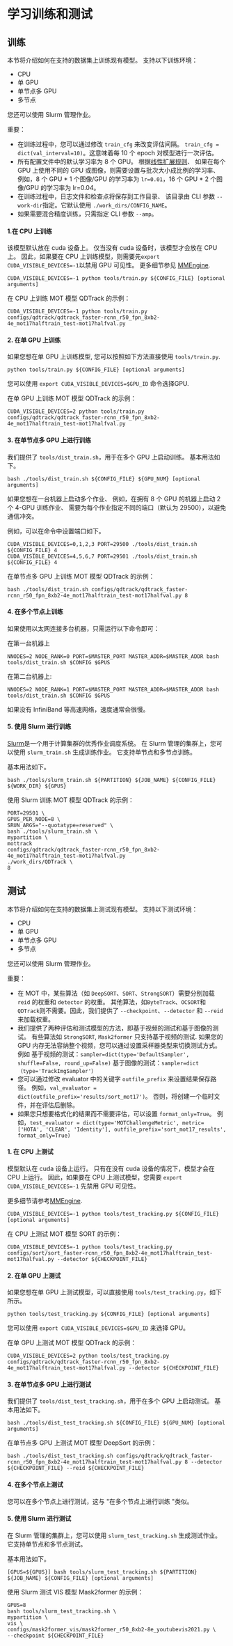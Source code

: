 # 学习训练和测试

## 训练

本节将介绍如何在支持的数据集上训练现有模型。
支持以下训练环境：

- CPU
- 单 GPU
- 单节点多 GPU
- 多节点

您还可以使用 Slurm 管理作业。

重要：
- 在训练过程中，您可以通过修改 `train_cfg` 来改变评估间隔。
  `train_cfg = dict(val_interval=10)`。这意味着每 10 个 epoch 对模型进行一次评估。
- 所有配置文件中的默认学习率为 8 个 GPU。
  根据[线性扩展规则](https://arxiv.org/abs/1706.02677)、
  如果在每个 GPU 上使用不同的 GPU 或图像，则需要设置与批次大小成比例的学习率、
  例如，8 个 GPU * 1 个图像/GPU 的学习率为 `lr=0.01`，16 个 GPU * 2 个图像/GPU 的学习率为 lr=0.04。
- 在训练过程中，日志文件和检查点将保存到工作目录、
  该目录由 CLI 参数 `--work-dir`指定。它默认使用 `./work_dirs/CONFIG_NAME`。
- 如果需要混合精度训练，只需指定 CLI 参数 `--amp`。

#### 1.在 CPU 上训练

该模型默认放在 cuda 设备上。
仅当没有 cuda 设备时，该模型才会放在 CPU 上。
因此，如果要在 CPU 上训练模型，则需要先`export CUDA_VISIBLE_DEVICES=-1`以禁用 GPU 可见性。
更多细节参见 [MMEngine](https://github.com/open-mmlab/mmengine/blob/ca282aee9e402104b644494ca491f73d93a9544f/mmengine/runner/runner.py#L849-L850).

```shell 脚本
CUDA_VISIBLE_DEVICES=-1 python tools/train.py ${CONFIG_FILE} [optional arguments]
```

在 CPU 上训练 MOT 模型 QDTrack 的示例：

```shell 脚本
CUDA_VISIBLE_DEVICES=-1 python tools/train.py configs/qdtrack/qdtrack_faster-rcnn_r50_fpn_8xb2-4e_mot17halftrain_test-mot17halfval.py
```

#### 2. 在单 GPU 上训练

如果您想在单 GPU 上训练模型, 您可以按照如下方法直接使用 `tools/train.py`.

```shell 脚本
python tools/train.py ${CONFIG_FILE} [optional arguments]
```

您可以使用 `export CUDA_VISIBLE_DEVICES=$GPU_ID` 命令选择GPU.

在单 GPU 上训练 MOT 模型 QDTrack 的示例：

```shell 脚本
CUDA_VISIBLE_DEVICES=2 python tools/train.py configs/qdtrack/qdtrack_faster-rcnn_r50_fpn_8xb2-4e_mot17halftrain_test-mot17halfval.py
```

#### 3. 在单节点多 GPU 上进行训练

我们提供了 `tools/dist_train.sh`，用于在多个 GPU 上启动训练。
基本用法如下。

```shell 脚本
bash ./tools/dist_train.sh ${CONFIG_FILE} ${GPU_NUM} [optional arguments]
```
如果您想在一台机器上启动多个作业、
例如，在拥有 8 个 GPU 的机器上启动 2 个 4-GPU 训练作业、
需要为每个作业指定不同的端口（默认为 29500），以避免通信冲突。

例如，可以在命令中设置端口如下。

```shell 脚本
CUDA_VISIBLE_DEVICES=0,1,2,3 PORT=29500 ./tools/dist_train.sh ${CONFIG_FILE} 4
CUDA_VISIBLE_DEVICES=4,5,6,7 PORT=29501 ./tools/dist_train.sh ${CONFIG_FILE} 4
```

在单节点多 GPU 上训练 MOT 模型 QDTrack 的示例：

```shell脚本
bash ./tools/dist_train.sh configs/qdtrack/qdtrack_faster-rcnn_r50_fpn_8xb2-4e_mot17halftrain_test-mot17halfval.py 8
```

#### 4. 在多个节点上训练

如果使用以太网连接多台机器，只需运行以下命令即可：

在第一台机器上

```shell 脚本
NNODES=2 NODE_RANK=0 PORT=$MASTER_PORT MASTER_ADDR=$MASTER_ADDR bash tools/dist_train.sh $CONFIG $GPUS
```

在第二台机器上:

```shell script
NNODES=2 NODE_RANK=1 PORT=$MASTER_PORT MASTER_ADDR=$MASTER_ADDR bash tools/dist_train.sh $CONFIG $GPUS
```

如果没有 InfiniBand 等高速网络，速度通常会很慢。

#### 5. 使用 Slurm 进行训练

[Slurm](https://slurm.schedmd.com/)是一个用于计算集群的优秀作业调度系统。
在 Slurm 管理的集群上，您可以使用 `slurm_train.sh` 生成训练作业。
它支持单节点和多节点训练。

基本用法如下。

```shell 脚本
bash ./tools/slurm_train.sh ${PARTITION} ${JOB_NAME} ${CONFIG_FILE} ${WORK_DIR} ${GPUS}
```

使用 Slurm 训练 MOT 模型 QDTrack 的示例：

```shell脚本
PORT=29501 \
GPUS_PER_NODE=8 \
SRUN_ARGS="--quotatype=reserved" \
bash ./tools/slurm_train.sh \
mypartition \
mottrack
configs/qdtrack/qdtrack_faster-rcnn_r50_fpn_8xb2-4e_mot17halftrain_test-mot17halfval.py
./work_dirs/QDTrack \
8
```

## 测试

本节将介绍如何在支持的数据集上测试现有模型。
支持以下测试环境：

- CPU
- 单 GPU
- 单节点多 GPU
- 多节点

您还可以使用 Slurm 管理作业。

重要：

- 在 MOT 中，某些算法（如 `DeepSORT`、`SORT`、`StrongSORT`）需要分别加载 `reid` 的权重和 `detector` 的权重。
  其他算法，如`ByteTrack`、`OCSORT`和`QDTrack`则不需要。因此，我们提供了 `--checkpoint`、`--detector` 和 `--reid`来加载权重。
- 我们提供了两种评估和测试模型的方法，即基于视频的测试和基于图像的测试。 有些算法如 `StrongSORT`, `Mask2former` 只支持基于视频的测试. 如果您的 GPU 内存无法容纳整个视频，您可以通过设置采样器类型来切换测试方式。
  例如
  基于视频的测试：`sampler=dict(type='DefaultSampler', shuffle=False, round_up=False)`
  基于图像的测试：`sampler=dict（type='TrackImgSampler'）` 
- 您可以通过修改 evaluator 中的关键字 `outfile_prefix` 来设置结果保存路径。
  例如，`val_evaluator = dict(outfile_prefix='results/sort_mot17')`。
  否则，将创建一个临时文件，并在评估后删除。
- 如果您只想要格式化的结果而不需要评估，可以设置 `format_only=True`。
  例如，`test_evaluator = dict(type='MOTChallengeMetric', metric=['HOTA', 'CLEAR', 'Identity'], outfile_prefix='sort_mot17_results', format_only=True)`

#### 1. 在 CPU 上测试

模型默认在 cuda 设备上运行。
只有在没有 cuda 设备的情况下，模型才会在 CPU 上运行。
因此，如果要在 CPU 上测试模型，您需要 `export CUDA_VISIBLE_DEVICES=-1` 先禁用 GPU 可见性。

更多细节请参考[MMEngine](https://github.com/open-mmlab/mmengine/blob/ca282aee9e402104b644494ca491f73d93a9544f/mmengine/runner/runner.py#L849-L850).

```shell 脚本
CUDA_VISIBLE_DEVICES=-1 python tools/test_tracking.py ${CONFIG_FILE} [optional arguments]
```

在 CPU 上测试 MOT 模型 SORT 的示例：

```shell 脚本
CUDA_VISIBLE_DEVICES=-1 python tools/test_tracking.py configs/sort/sort_faster-rcnn_r50_fpn_8xb2-4e_mot17halftrain_test-mot17halfval.py --detector ${CHECKPOINT_FILE}
```

#### 2. 在单 GPU 上测试

如果您想在单 GPU 上测试模型，可以直接使用 `tools/test_tracking.py`，如下所示。

```shell 脚本
python tools/test_tracking.py ${CONFIG_FILE} [optional arguments]
```

您可以使用 `export CUDA_VISIBLE_DEVICES=$GPU_ID` 来选择 GPU。

在单 GPU 上测试 MOT 模型 QDTrack 的示例：

```shell 脚本
CUDA_VISIBLE_DEVICES=2 python tools/test_tracking.py configs/qdtrack/qdtrack_faster-rcnn_r50_fpn_8xb2-4e_mot17halftrain_test-mot17halfval.py --detector ${CHECKPOINT_FILE}
```

#### 3. 在单节点多 GPU 上进行测试

我们提供了 `tools/dist_test_tracking.sh`，用于在多个 GPU 上启动测试。
基本用法如下。

```shell 脚本
bash ./tools/dist_test_tracking.sh ${CONFIG_FILE} ${GPU_NUM} [optional arguments]
```

在单节点多 GPU 上测试 MOT 模型 DeepSort 的示例：

```shell 脚本
bash ./tools/dist_test_tracking.sh configs/qdtrack/qdtrack_faster-rcnn_r50_fpn_8xb2-4e_mot17halftrain_test-mot17halfval.py 8 --detector ${CHECKPOINT_FILE} --reid ${CHECKPOINT_FILE}
```

#### 4. 在多个节点上测试

您可以在多个节点上进行测试，这与 "在多个节点上进行训练 "类似。

#### 5. 使用 Slurm 进行测试

在 Slurm 管理的集群上，您可以使用 `slurm_test_tracking.sh` 生成测试作业。
它支持单节点和多节点测试。

基本用法如下。
```shell 脚本
[GPUS=${GPUS}] bash tools/slurm_test_tracking.sh ${PARTITION} ${JOB_NAME} ${CONFIG_FILE} [optional arguments]
```

使用 Slurm 测试 VIS 模型 Mask2former 的示例：

```shell 脚本
GPUS=8
bash tools/slurm_test_tracking.sh \
mypartition \
vis \
configs/mask2former_vis/mask2former_r50_8xb2-8e_youtubevis2021.py \
--checkpoint ${CHECKPOINT_FILE}
```
